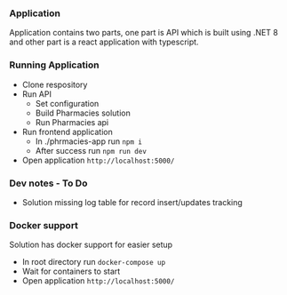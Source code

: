 ### Application
Application contains two parts, one part is API which is built using .NET 8 and other part is a react application with typescript. 

### Running Application
- Clone respository
- Run API
  - Set configuration
  - Build Pharmacies solution
  - Run Pharmacies api
- Run frontend application 
  - In ./phrmacies-app run `npm i`
  - After success run `npm run dev`
- Open application `http://localhost:5000/`

### Dev notes - To Do
- Solution missing log table for record insert/updates tracking 

### Docker support
Solution has docker support for easier setup
- In root directory run `docker-compose up`
- Wait for containers to start
- Open application `http://localhost:5000/`